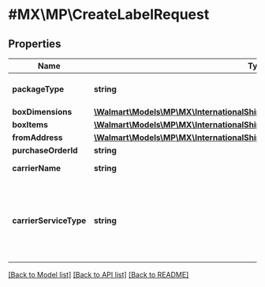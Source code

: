 # #MX\MP\CreateLabelRequest

## Properties

Name | Type | Description | Notes
------------ | ------------- | ------------- | -------------
**packageType** | **string** | Package Type. Supported Package Types are - 'CUSTOM_PACKAGE', 'FEDEX_ENVELOPE', 'FEDEX_PAK' |
**boxDimensions** | [**\Walmart\Models\MP\MX\InternationalShipping\CreateLabelRequestBoxDimensions**](CreateLabelRequestBoxDimensions.md) |  |
**boxItems** | [**\Walmart\Models\MP\MX\InternationalShipping\CreateLabelRequestBoxItemsInner[]**](CreateLabelRequestBoxItemsInner.md) | Box Items |
**fromAddress** | [**\Walmart\Models\MP\MX\InternationalShipping\CreateLabelRequestFromAddress**](CreateLabelRequestFromAddress.md) |  |
**purchaseOrderId** | **string** | Purchase Order Id |
**carrierName** | **string** | Carrier Name. For now, the only supported carrier is - 'FedEx' |
**carrierServiceType** | **string** | Carrier Service Type. For now, supported values are - 'FEDEX_INTERNATIONAL_PRIORITY' for fedExPak/fedExEnvelope package types, 'FEDEX_INTERNATIONAL_ECONOMY' and 'FEDEX_INTERNATIONAL_GROUND' |


[[Back to Model list]](../) [[Back to API list]](../../Api/MX/MP) [[Back to README]](../../README.md)
